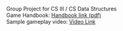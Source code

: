 Group Project for CS III / CS Data Structures
<br>
Game Handbook: <a target="_blank" href="https://tesera.ru/images/items/1108676/EN-Azul-Rules.pdf">Handbook link (pdf)</a>
<br>
Sample gameplay video: 
<a target="_blank" href="https://drive.google.com/file/d/14RzBEVukZ9zeeYqQX88ToYGEZ2IK9PRZ/view?usp=share_link">Video Link</a>
